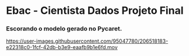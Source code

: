 # Ebac - Cientista Dados Projeto Final

### Escorando o modelo gerado no Pycaret.



https://user-images.githubusercontent.com/95047780/206518183-e22318c0-1fcf-42db-b3e9-eaafb9b1e6fd.mov

